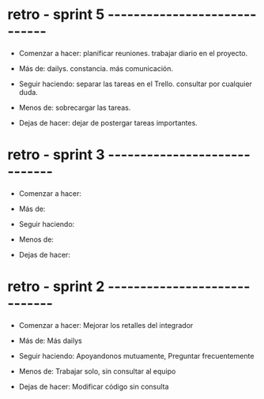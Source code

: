 # retro - sprint 5 -----------------------------

-   Comenzar a hacer:
    planificar reuniones.
    trabajar diario en el proyecto.

-   Más de:
    dailys.
    constancia.
    más comunicación.

-   Seguir haciendo:
    separar las tareas en el Trello.
    consultar por cualquier duda.

-   Menos de:
    sobrecargar las tareas.

-   Dejas de hacer:
    dejar de postergar tareas importantes.

# retro - sprint 3 -----------------------------

-   Comenzar a hacer:

-   Más de:

-   Seguir haciendo:

-   Menos de:

-   Dejas de hacer:

# retro - sprint 2 -----------------------------

-   Comenzar a hacer:
    Mejorar los retalles del integrador

-   Más de:
    Más dailys

-   Seguir haciendo:
    Apoyandonos mutuamente,
    Preguntar frecuentemente

-   Menos de:
    Trabajar solo, sin consultar al equipo

-   Dejas de hacer:
    Modificar código sin consulta
